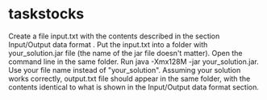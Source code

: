 # taskstocks

Create a file input.txt with the contents described in the section Input/Output data format .
Put the input.txt into a folder with your_solution.jar file (the name of the jar file doesn't matter).
Open the command line in the same folder. Run java -Xmx128M -jar your_solution.jar. Use your file name instead of "your_solution".
Assuming your solution works correctly, output.txt file should appear in the same folder, with the contents identical to what is shown in the Input/Output data format section.